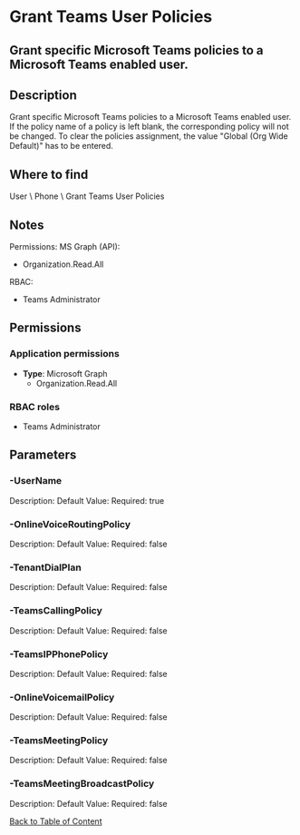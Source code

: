 # Grant Teams User Policies

## Grant specific Microsoft Teams policies to a Microsoft Teams enabled user.

## Description
Grant specific Microsoft Teams policies to a Microsoft Teams enabled user. 
If the policy name of a policy is left blank, the corresponding policy will not be changed. To clear the policies assignment, the value "Global (Org Wide Default)" has to be entered.

## Where to find
User \ Phone \ Grant Teams User Policies

## Notes
Permissions:
MS Graph (API):
- Organization.Read.All

RBAC:
- Teams Administrator

## Permissions
### Application permissions
- **Type**: Microsoft Graph
  - Organization.Read.All

### RBAC roles
- Teams Administrator


## Parameters
### -UserName
Description: 
Default Value: 
Required: true

### -OnlineVoiceRoutingPolicy
Description: 
Default Value: 
Required: false

### -TenantDialPlan
Description: 
Default Value: 
Required: false

### -TeamsCallingPolicy
Description: 
Default Value: 
Required: false

### -TeamsIPPhonePolicy
Description: 
Default Value: 
Required: false

### -OnlineVoicemailPolicy
Description: 
Default Value: 
Required: false

### -TeamsMeetingPolicy
Description: 
Default Value: 
Required: false

### -TeamsMeetingBroadcastPolicy
Description: 
Default Value: 
Required: false


[Back to Table of Content](../../../README.md)

